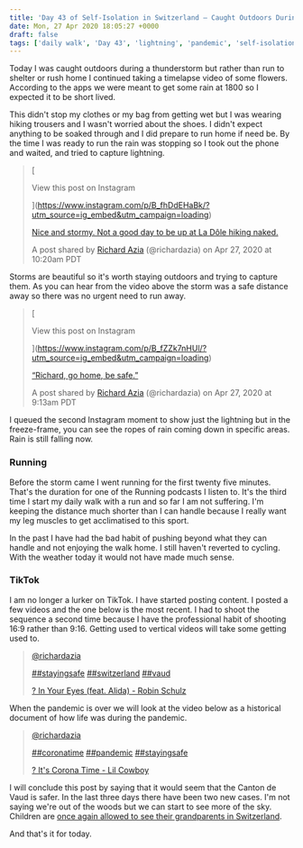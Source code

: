 ```yaml
---
title: 'Day 43 of Self-Isolation in Switzerland – Caught Outdoors During a Thunderstorm'
date: Mon, 27 Apr 2020 18:05:27 +0000
draft: false
tags: ['daily walk', 'Day 43', 'lightning', 'pandemic', 'self-isolation', 'social conscience', 'solitary confinement', 'storm', 'thunder', 'weather']
---
```


Today I was caught outdoors during a thunderstorm but rather than run to shelter or rush home I continued taking a timelapse video of some flowers. According to the apps we were meant to get some rain at 1800 so I expected it to be short lived.

This didn't stop my clothes or my bag from getting wet but I was wearing hiking trousers and I wasn't worried about the shoes. I didn't expect anything to be soaked through and I did prepare to run home if need be. By the time I was ready to run the rain was stopping so I took out the phone and waited, and tried to capture lightning.

> [
> 
> View this post on Instagram
> 
> ](https://www.instagram.com/p/B_fhDdEHaBk/?utm_source=ig_embed&utm_campaign=loading)
> 
> [Nice and stormy. Not a good day to be up at La Dôle hiking naked.](https://www.instagram.com/p/B_fhDdEHaBk/?utm_source=ig_embed&utm_campaign=loading)
> 
> A post shared by [Richard Azia](https://www.instagram.com/richardazia/?utm_source=ig_embed&utm_campaign=loading) (@richardazia) on Apr 27, 2020 at 10:20am PDT

Storms are beautiful so it's worth staying outdoors and trying to capture them. As you can hear from the video above the storm was a safe distance away so there was no urgent need to run away.

> [
> 
> View this post on Instagram
> 
> ](https://www.instagram.com/p/B_fZZk7nHUl/?utm_source=ig_embed&utm_campaign=loading)
> 
> [“Richard, go home, be safe.”](https://www.instagram.com/p/B_fZZk7nHUl/?utm_source=ig_embed&utm_campaign=loading)
> 
> A post shared by [Richard Azia](https://www.instagram.com/richardazia/?utm_source=ig_embed&utm_campaign=loading) (@richardazia) on Apr 27, 2020 at 9:13am PDT

I queued the second Instagram moment to show just the lightning but in the freeze-frame, you can see the ropes of rain coming down in specific areas. Rain is still falling now.

### Running

Before the storm came I went running for the first twenty five minutes. That's the duration for one of the Running podcasts I listen to. It's the third time I start my daily walk with a run and so far I am not suffering. I'm keeping the distance much shorter than I can handle because I really want my leg muscles to get acclimatised to this sport.

In the past I have had the bad habit of pushing beyond what they can handle and not enjoying the walk home. I still haven't reverted to cycling. With the weather today it would not have made much sense.

### TikTok

I am no longer a lurker on TikTok. I have started posting content. I posted a few videos and the one below is the most recent. I had to shoot the sequence a second time because I have the professional habit of shooting 16:9 rather than 9:16. Getting used to vertical videos will take some getting used to.

> [@richardazia](https://www.tiktok.com/@richardazia "@richardazia")
> 
> [##stayingsafe](https://www.tiktok.com/tag/stayingsafe "stayingsafe") [##switzerland](https://www.tiktok.com/tag/switzerland "switzerland") [##vaud](https://www.tiktok.com/tag/vaud "vaud")
> 
> [? In Your Eyes (feat. Alida) - Robin Schulz](https://www.tiktok.com/music/In-Your-Eyes-feat-Alida-6779118053020944386 "? In Your Eyes (feat. Alida) - Robin Schulz")

When the pandemic is over we will look at the video below as a historical document of how life was during the pandemic.

> [@richardazia](https://www.tiktok.com/@richardazia "@richardazia")
> 
> [##coronatime](https://www.tiktok.com/tag/coronatime "coronatime") [##pandemic](https://www.tiktok.com/tag/pandemic "pandemic") [##stayingsafe](https://www.tiktok.com/tag/stayingsafe "stayingsafe")
> 
> [? It's Corona Time - Lil Cowboy](https://www.tiktok.com/music/It's-Corona-Time-6806826527284529153 "? It's Corona Time - Lil Cowboy")

I will conclude this post by saying that it would seem that the Canton de Vaud is safer. In the last three days there have been two new cases. I'm not saying we're out of the woods but we can start to see more of the sky. Children are [once again allowed to see their grandparents in Switzerland](https://www.rts.ch/info/suisse/11279151-les-grands-parents-peuvent-de-nouveau-etreindre-leurs-petits-enfants.html).

And that's it for today.